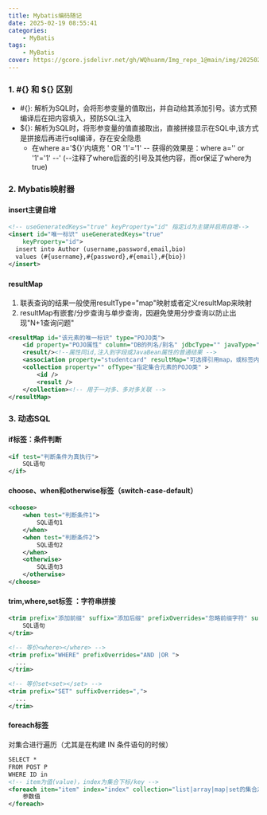 ```yaml
---
title: Mybatis编码随记
date: 2025-02-19 08:55:41
categories: 
    - MyBatis
tags: 
    - MyBatis
cover: https://gcore.jsdelivr.net/gh/WQhuanm/Img_repo_1@main/img/202502191654445.png
---
```


###  1. #{} 和 ${} 区别
+ #{}: 解析为SQL时，会将形参变量的值取出，并自动给其添加引号。该方式预编译后在把内容填入，预防SQL注入
+ ${}: 解析为SQL时，将形参变量的值直接取出，直接拼接显示在SQL中,该方式是拼接后再进行sql编译，存在安全隐患
    + 在where  a='${}'内填充 ' OR '1'='1' --  获得的效果是：where a='' or '1'='1' --' (--注释了where后面的引号及其他内容，而or保证了where为true)

### 2. Mybatis映射器<mappers>
#### insert主键自增
``` xml
<!-- useGeneratedKeys="true" keyProperty="id" 指定id为主键并启用自增-->
<insert id="唯一标识" useGeneratedKeys="true"
    keyProperty="id">
  insert into Author (username,password,email,bio)
  values (#{username},#{password},#{email},#{bio})
</insert>
```
##### 
#### resultMap
1. 联表查询的结果一般使用resultType="map"映射或者定义resultMap来映射
2. resultMap有嵌套/分步查询与单步查询，因避免使用分步查询以防止出现"N+1查询问题"
``` xml
<resultMap id="该元素的唯一标识" type="POJO类">
    <id property="POJO属性" column="DB的列名/别名" jdbcType="" javaType="除HashMap均可省略"/> <!--主键 ,ID要求标注以预防错误-->
    <result/><!--属性同id,注入到字段或JavaBean属性的普通结果 -->
    <association property="studentcard" resultMap="可选择引用map，或标签内映射id/result标签"></association><!-- 用于一对一关联 -->
    <collection property="" ofType="指定集合元素的POJO类" >
        <id />
        <result />
    </collection><!-- 用于一对多、多对多关联 -->
</resultMap>
```

### 3. 动态SQL
#### if标签：条件判断
```xml
<if test="判断条件为真执行">
    SQL语句
</if>
```
#### choose、when和otherwise标签（switch-case-default）
```xml
<choose>
    <when test="判断条件1">
        SQL语句1
    </when>
    <when test="判断条件2">
        SQL语句2
    </when>
    <otherwise>
        SQL语句3
    </otherwise>
</choose>
```
#### trim,where,set标签 ：字符串拼接
```xml
<trim prefix="添加前缀" suffix="添加后缀" prefixOverrides="忽略前缀字符" suffixOverrides="忽略后缀字符">
    SQL语句
</trim>

<!-- 等价<where></where> -->
<trim prefix="WHERE" prefixOverrides="AND |OR ">
  ...
</trim>

<!-- 等价set<set></set> -->
<trim prefix="SET" suffixOverrides=",">
  ...
</trim>

```
#### foreach标签
对集合进行遍历（尤其是在构建 IN 条件语句的时候）
```xml
SELECT *
FROM POST P
WHERE ID in
<!-- item为值(value)，index为集合下标/key -->
<foreach item="item" index="index" collection="list|array|map|set的集合之一" open="(" separator="," close=")">
    参数值
</foreach>
```




